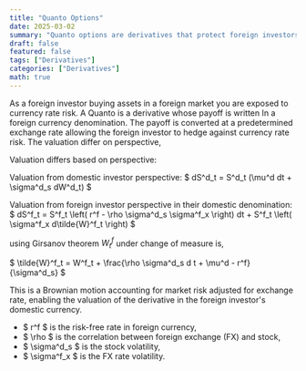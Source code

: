 ```yaml
---
title: "Quanto Options"
date: 2025-03-02
summary: "Quanto options are derivatives that protect foreign investors from currency risk by fixing the exchange rate for payoffs, with valuation models differing between domestic and foreign perspectives."
draft: false
featured: false
tags: ["Derivatives"]
categories: ["Derivatives"]
math: true
---
```


As a foreign investor buying assets in a foreign market you are exposed to currency rate risk. A Quanto is a derivative whose payoff is written In a foreign currency denomination. The payoff is converted at a predetermined exchange rate allowing the foreign investor to hedge against currency rate risk. The valuation differ on perspective,

Valuation differs based on perspective:

Valuation from domestic investor perspective:
$
dS^d_t = S^d_t (\mu^d dt + \sigma^d_s dW^d_t)
$

Valuation from foreign investor perspective in their domestic denomination:
$
dS^f_t = S^f_t \left( r^f - \rho \sigma^d_s \sigma^f_x \right) dt + S^f_t \left( \sigma^f_x d\tilde{W}^f_t \right)
$

using Girsanov theorem $W^f_t$ under change of measure is,

$
\tilde{W}^f_t = W^f_t + \frac{\rho \sigma^d_s d t + \mu^d - r^f}{\sigma^d_s}
$

This is a Brownian motion accounting for market risk adjusted for exchange rate, enabling the valuation of the derivative in the foreign investor's domestic currency.

- $ r^f $ is the risk-free rate in foreign currency,
- $ \rho $ is the correlation between foreign exchange (FX) and stock,
- $ \sigma^d_s $ is the stock volatility,
- $ \sigma^f_x $ is the FX rate volatility.

